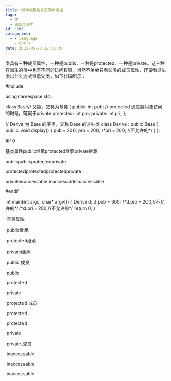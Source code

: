 ```yaml
---
title: 继承权限及关系简单阐述
tags:
  - 类
  - 继承与派生
id: '203'
categories:
  - - language
    - C/C++
date: 2015-05-23 22:51:39
---
```


类具有三种成员属性，一种是public、一种是protected、一种是private。这三种在派生的类中也有不同的访问权限，当然不单单只看父类的成员属性，还要看派生类以什么方式继承父类，如下代码所示：
<!-- more -->
#include <iostream>

using namespace std;

class Base// 父类，又称为基类
{
public:
int pub;
// protected 通过类对象访问的时候，等同于private
protected:
int pro;
private:
int pri;
};

// Derive 为 Base 的子类，又称 Base 的派生类
class Derive : public Base
{
public:
void display()
{
pub = 200;
pro = 200;
/\*pri = 200;   //不允许的\*/
}
};

#if 0

基类属性public继承protected继承private继承

publicpublicprotectedprivate

protectedprotectedprotectedprivate

privateinaccessable        inaccessableinaccessable

#endif

int main(int argc, char\* argv\[\])
{
Derive d;
d.pub = 300;
/\*d.pro = 200;//不允许的\*/
/\*d.pri = 200;//不允许的\*/
return 0;
}

 基类属性

 public继承

 protected继承

 private继承

 public 成员

 public

 protected

 private

 protected 成员

 protected

 protected

 private

 private 成员

 inaccessable

 inaccessable

 inaccessable